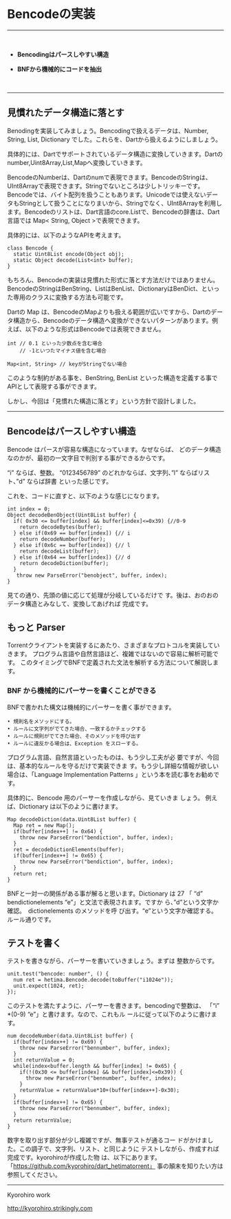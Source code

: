 # Bencodeの実装
<hr>
<br>


* **Bencodingはパースしやすい構造**

* **BNFから機械的にコードを抽出**


<br>
<hr>

## 見慣れたデータ構造に落とす

Benodingを実装してみましょう。Bencodingで扱えるデータは、Number, String, List, Dictionary でした。これらを、Dartから扱えるようにしましょう。

具体的には、Dartでサポートされているデータ構造に変換していきます。Dartのnumber,Uint8Array,List,Mapへ変換していきます。

BencodeのNumberは、Dartのnumで表現できます。BencodeのStringは、UInt8Arrayで表現できます。Stringでないところは少しトリッキーです。Bencodeでは、バイト配列を扱うこともあります。Unicodeでは使えないデータもStringとして扱うことになりまいから、Stringでなく、UInt8Arrayを利用します。Bencodeのリストは、Dart言語のcore.Listで、Bencodeの辞書は、Dart言語では Map< String, Object >で表現できます。


具体的には、以下のようなAPIを考えます。

```
class Bencode {
  static Uint8List encode(Object obj);
  static Object decode(List<int> buffer);
}

```

もちろん、Bencodeの実装は見慣れた形式に落とす方法だけではありません。BencodeのStringはBenString、ListはBenList、DictionaryはBenDict、といった専用のクラスに変換する方法も可能です。

Dartの Map は、BencodeのMapよりも扱える範囲が広いですから、Dartのデータ構造から、Bencodeのデータ構造へ変換ができないパターンがあります。例えば、以下のような形式はBencodeでは表現できません。

```
int // 0.1 といった少数点を含む場合
    // -1といつたマイナス値を含む場合

Map<int, String> // keyがStringでない場合

```

このような制約がある事を、BenString, BenList といった構造を定義する事でAPIとして表現する事ができます。

しかし、今回は「見慣れた構造に落とす」という方針で設計しました。


<hr style="page-break-before: always;">

## Bencodeはパースしやすい構造

Bencode はパースが容易な構造になっています。なぜならば、
どのデータ構造なのかが、最初の一文字目で判別する事ができるからです。

“i” ならば、整数。 “0123456789” のどれかならば、文字列、”l” ならばリスト、”d” ならば辞書 といった感じです。

これを、コードに直すと、以下のような感じになります。

```
int index = 0;
Object decodeBenObject(Uint8List buffer) {
  if( 0x30 <= buffer[index] && buffer[index]<=0x39) {//0-9
    return decodeBytes(buffer);
  } else if(0x69 == buffer[index]) {// i
    return decodeNumber(buffer);
  } else if(0x6c == buffer[index]) {// l
    return decodeList(buffer);
  } else if(0x64 == buffer[index]) {// d
    return decodeDiction(buffer);
  }
   throw new ParseError("benobject", buffer, index);
}
```

見ての通り、先頭の値に応じて処理が分岐しているだけで
す。後は、おのおのデータ構造とみなして、変換してあげれば
完成です。


## もっと Parser

Torrentクライアントを実装するにあたり、さまざまなプロトコルを実装していきます。
プログラム言語や自然言語ほど、複雑ではないので容易に解析可能です。
このタイミングでBNFで定義された文法を解析する方法について解説します。

### BNF から機械的にパーサーを書くことができる

BNFで書かれた構文は機械的にパーサーを書く事ができます。
```
• 規則名をメソッドにする。
• ルールに文字列がでてきた場合、一致するかチェックする
• ルールに規則がでてきた場合、そのメソッドを呼び出す
• ルールに違反かる場合は、Exception をスローする。
```

プログラム言語、自然言語といったものは、もう少し工夫が必
要ですが、今回は、基本的なルールを守るだけで実装できま
す。もう少し詳細な情報が欲しい場合は、「Language Implementation Patterns 」という本を読む事をお勧めです。


具体的に、Bencode 用のパーサーを作成しながら、見ていきま
しょう。
例えば、Dictionary は以下のように書けます。

```
Map decodeDiction(data.Uint8List buffer) {
  Map ret = new Map();
  if(buffer[index++] != 0x64) {
    throw new ParseError("bendiction", buffer, index);
  }
  ret = decodeDictionElements(buffer);
  if(buffer[index++] != 0x65) {
    throw new ParseError("bendiction", buffer, index);
  }
  return ret;
}
```

BNFと一対一の関係がある事が解ると思います。Dictionary は
27
「 “d” bendictionelements “e”」と文法で表現されます。ですか
ら、”d”という文字か確認。　dictionelements のメソッドを呼
び出す。“e”という文字か確認する。　ルール通りです。


## テストを書く

テストを書きながら、パーサーを書いていきましょう。まずは
整数からです。

```
unit.test("bencode: number", () {
  num ret = hetima.Bencode.decode(toBuffer("i1024e"));
  unit.expect(1024, ret);
});
```

このテストを満たすように、パーサーを書きます。bencodingで整数は、
「“i” *(0-9) “e”」と書けます。なので、これもル
ールに従って以下のように書けます。

```
num decodeNumber(data.Uint8List buffer) {
  if(buffer[index++] != 0x69) {
    throw new ParseError("bennumber", buffer, index);
  }
  int returnValue = 0;
  while(index<buffer.length && buffer[index] != 0x65) {
    if(!(0x30 <= buffer[index] && buffer[index]<=0x39)) {
      throw new ParseError("bennumber", buffer, index);
    }
    returnValue = returnValue*10+(buffer[index++]-0x30);
  }
  if(buffer[index++] != 0x65) {
    throw new ParseError("bennumber", buffer, index);
  }
  return returnValue;
}
```

数字を取り出す部分が少し複雑ですが、無事テストが通るコー
ドがかけました。この調子で、文字列、リスト、と同じように
テストしながら、作成すれば完成です。kyorohiroが作成した物
は、以下にあります。「https://github.com/kyorohiro/dart_hetimatorrent」 事の顛末を知りたい方は参照してください。


-------
Kyorohiro work

http://kyorohiro.strikingly.com






